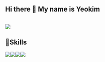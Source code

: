 

<!--
**duswnsxnxn/duswnsxnxn** is a ✨ _special_ ✨ repository because its `README.md` (this file) appears on your GitHub profile.

Here are some ideas to get you started:

- 🔭 I’m currently working on ...
- 🌱 I’m currently learning ...
- 👯 I’m looking to collaborate on ...
- 🤔 I’m looking for help with ...
- 💬 Ask me about ...
- 📫 How to reach me: ...
- 😄 Pronouns: ...
- ⚡ Fun fact: ...
-->
  <h2>Hi there 👋 My name is Yeokim</h2><br>
  <a href="https://abstracted-harmony-a37.notion.site/97cfc5bbbb404559b4ce28ce76dff120"><img src="https://img.shields.io/badge/Blog-white?style=flat&logo=Notion&logoColor=white"/></a>
  <h2>🌱Skills</h2>
  <img src="https://camo.githubusercontent.com/ec3468c6b18be72f4e7db5b08086a404905cf98223817e701b7e485541b6978c/68747470733a2f2f696d672e736869656c64732e696f2f62616467652f4a6176612d3243323235353f7374796c653d666c61742d737175617265266c6f676f3d45636c69707365494445266c6f676f436f6c6f723d7768697465"></img><img src="https://camo.githubusercontent.com/5d8e1bef339621d90a10937da75bdf9971afa8e445c398336e6248491ba59d38/68747470733a2f2f696d672e736869656c64732e696f2f62616467652f537072696e67426f6f742d3644423333463f7374796c653d666c61742d737175617265266c6f676f3d537072696e67426f6f74266c6f676f436f6c6f723d7768697465"></img><img src="https://camo.githubusercontent.com/a87f0375dc633fa93e8b8a30357a52f4f24e625b98443f40056cd834d7128123/68747470733a2f2f696d672e736869656c64732e696f2f62616467652f4d7973716c2d3030373339363f7374796c653d666c61742d737175617265266c6f676f3d4d7953716c266c6f676f436f6c6f723d7768697465"></img><img src="https://camo.githubusercontent.com/4d9bbc395d585fc7963d0ee98c123ac0a5dde4e25249d4cebf2aa673b249f443/68747470733a2f2f696d672e736869656c64732e696f2f62616467652f496e74656c6c696a20494445412d3030303030303f7374796c653d666c61742d737175617265266c6f676f3d496e74656c6c696a2049444541266c6f676f436f6c6f723d7768697465"></img>

